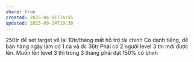 ```yaml
---
share: true
created: 2025-04-01T14:55
updated: 2025-09-24T10:38
---
```

250tr để set target về lại 10tr/tháng
mất hỗ trợ tài chính
Có danh tiếng, dễ bán hàng
ngày làm có 1 ca và đc 36tr
Phải có 2 người level 3 thì mới được lên. Muốn lên level 3 thì trong 3 tháng phải đạt 150%
có bhxh
